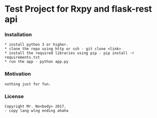 # Test Project for Rxpy and flask-rest api


### Installation

	* install python 3 or higher.
	* clone the repo using http or ssh - git clone <link>
	* install the required libraries using pip - pip install -r requirements.txt
	* run the app - python app.py


### Motivation

	nothing just for fun.

### License
 
	Copyright Mr. No<body> 2017.
	- copy lang wlng ending ahaha